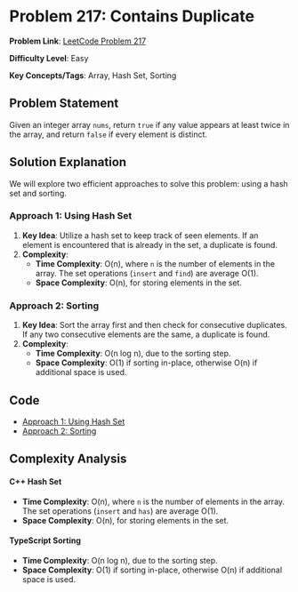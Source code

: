 # Problem 217: Contains Duplicate

**Problem Link**: [LeetCode Problem 217](https://leetcode.com/problems/contains-duplicate/)

**Difficulty Level**: Easy

**Key Concepts/Tags**: Array, Hash Set, Sorting

## Problem Statement

Given an integer array `nums`, return `true` if any value appears at least twice in the array, and return `false` if every element is distinct.

## Solution Explanation

We will explore two efficient approaches to solve this problem: using a hash set and sorting.

### Approach 1: Using Hash Set

1. **Key Idea**: Utilize a hash set to keep track of seen elements. If an element is encountered that is already in the set, a duplicate is found.
2. **Complexity**:
   - **Time Complexity**: O(n), where `n` is the number of elements in the array. The set operations (`insert` and `find`) are average O(1).
   - **Space Complexity**: O(n), for storing elements in the set.

### Approach 2: Sorting

1. **Key Idea**: Sort the array first and then check for consecutive duplicates. If any two consecutive elements are the same, a duplicate is found.
2. **Complexity**:
   - **Time Complexity**: O(n log n), due to the sorting step.
   - **Space Complexity**: O(1) if sorting in-place, otherwise O(n) if additional space is used.

## Code
- [Approach 1: Using Hash Set](./solution_1.cpp)
- [Approach 2: Sorting](./solution_2.ts)

## Complexity Analysis

#### C++ Hash Set
- **Time Complexity**: O(n), where `n` is the number of elements in the array. The set operations (`insert` and `has`) are average O(1).
- **Space Complexity**: O(n), for storing elements in the set.

#### TypeScript Sorting
- **Time Complexity**: O(n log n), due to the sorting step.
- **Space Complexity**: O(1) if sorting in-place, otherwise O(n) if additional space is used.
